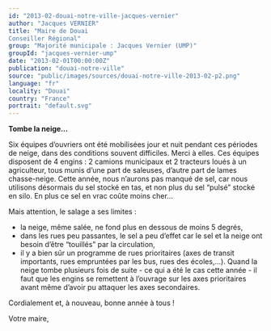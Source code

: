```yaml
---
id: "2013-02-douai-notre-ville-jacques-vernier"
author: "Jacques VERNIER"
title: "Maire de Douai
Conseiller Régional"
group: "Majorité municipale : Jacques Vernier (UMP)"
groupId: "jacques-vernier-ump"
date: "2013-02-01T00:00:00Z"
publication: "douai-notre-ville"
source: "public/images/sources/douai-notre-ville-2013-02-p2.png"
language: "fr"
locality: "Douai"
country: "France"
portrait: "default.svg"
---
```


**Tombe la neige...**

Six équipes d’ouvriers  ont  été mobilisées jour et nuit pendant ces périodes de neige, dans des conditions souvent difficiles. Merci à elles. Ces équipes disposent de 4 engins : 2 camions municipaux et 2 tracteurs loués à un agriculteur, tous munis d’une part de saleuses, d’autre part de lames chasse-neige.
Cette année, nous n’aurons pas manqué de sel, car nous utilisons désormais du sel stocké en tas, et non plus du sel “pulsé” stocké en silo. En plus ce sel en vrac coûte moins cher...

Mais attention, le salage a ses limites :
- la neige, même salée, ne fond plus en dessous de moins 5 degrés,
- dans les rues peu passantes, le sel a peu d’effet car le sel et la neige ont besoin d’être “touillés” par la circulation,
- il y a bien sûr un programme de rues prioritaires (axes de transit importants, rues empruntées par les bus, rues des écoles,...). Quand la neige tombe plusieurs fois de suite - ce qui a été le cas cette année - il faut que les engins se remettent à l’ouvrage sur les axes prioritaires avant même d’avoir pu attaquer les axes secondaires.

Cordialement et, à nouveau, bonne année à tous !

Votre maire,
